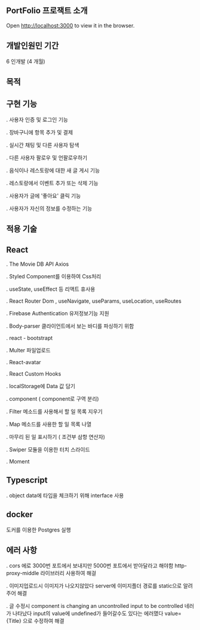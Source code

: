 PortFolio 프로잭트 소개
 ---------------

Open [http://localhost:3000](http://localhost.3000) to view it in the browser.


개발인원민 기간
---------------

6 인개발 (4 개월)


목적
---------------


구현 기능
---------------


. 사용자 인증 및 로그인 기능

. 장바구니에 항목 추가 및 결제

. 실시간 채팅 및 다른 사용자 탐색

. 다른 사용자 팔로우 및 언팔로우하기

. 음식이나 레스토랑에 대한 새 글 게시 기능

. 레스토랑에서 이벤트 추가 또는 삭제 기능

. 사용자가 글에 '좋아요' 클릭 기능

. 사용자가 자신의 정보를 수정하는 기능


적용 기술
---------------


React
---------------

. The Movie DB API   Axios

. Styled Component를 이용하여 Css처리

. useState, useEffect 등 리액트 휴사용

. React Router Dom , useNavigate, useParams, useLocation, useRoutes

. Firebase Authentication 유저정보기능 지원

. Body-parser  클라이언트에서 보는 바디를 파싱하기 위함

. react - bootstrapt

. Multer 파일업로드

. React-avatar

. React Custom Hooks

. localStorage에 Data 값 담기

. component ( component로 구역 분리)

. Filter 메소드를 사용해서 할 일 목록 지우기

. Map 메소드를 사용한 할 일 목록 나열

. 마무리 된 일 표시하기 ( 조건부 삼항 연산자)

. Swiper 모듈을 이용한 터치 스라이드

. Moment



Typescript
---------------

. object data에 타입을 체크하기 위해 interface 사용



docker
------
도커를 이용한 Postgres  실행



에러 사항
------

. cors 에로 3000번 포트에서 보내지만 5000번 포트에서 받아달라고 해야함 http-proxy-middle 라이브러리 사용하여 해걸

. 이미지업로드시 이미지가 나오지않았다 server에 이미지플더 경로를 static으로 알려주어 해결

. 글 수정시 component is changing an uncontrolled input to be controlled 네러가 나타났다  input의 value에 undefined가 들어갈수도 있다는 에러몄다  value={Title} 으로 수정하여 해결


















